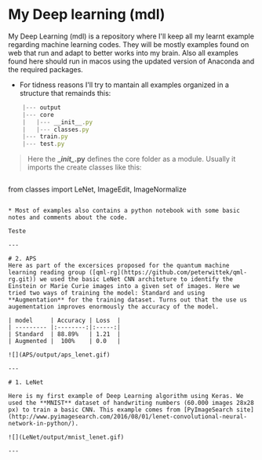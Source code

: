 # My Deep learning (mdl)

My Deep Learning (mdl) is a repository where I'll keep all my learnt example regarding machine learning codes. They will be mostly examples found on web that run and adapt to better works into my brain. Also all examples found here should run in macos using the updated version of Anaconda and the required packages.

* For tidness reasons I'll try to mantain all examples organized in a structure that remainds this:

```javascript
    |--- output
    |--- core
    |   |--- __init__.py
    |   |--- classes.py
    |--- train.py
    |--- test.py
```

> Here the **\__init\__.py** defines the core folder as a module. Usually it imports the create classes like this:
    
>```javascript
from classes import LeNet, ImageEdit, ImageNormalize
```

* Most of examples also contains a python notebook with some basic notes and comments about the code. 

Teste

---

# 2. APS
Here as part of the excersices proposed for the quantum machine learning reading group ([qml-rg](https://github.com/peterwittek/qml-rg.git)) we used the basic LeNet CNN architeture to identify the Einstein or Marie Curie images into a given set of images. Here we tried two ways of training the model: Standard and using **Augmentation** for the training dataset. Turns out that the use us augementation improves enormously the accuracy of the model.  

| model     | Accuracy | Loss  |
| --------- |:--------:|:-----:|
| Standard  | 88.89%   | 1.21  |
| Augmented |  100%    | 0.0   |

![](APS/output/aps_lenet.gif)

---

# 1. LeNet 

Here is my first example of Deep Learning algorithm using Keras. We used the **MNIST** dataset of handwriting numbers (60.000 images 28x28 px) to train a basic CNN. This example comes from [PyImageSearch site](http://www.pyimagesearch.com/2016/08/01/lenet-convolutional-neural-network-in-python/).

![](LeNet/output/mnist_lenet.gif) 

---

